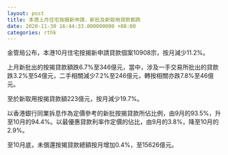 ```yaml
---
layout: post
title: 本港上月住宅按揭新申請、新批及新取用貸款都跌
date: 2020-11-30 16:44:33.000000000 +08:00
categories: rthk
---
```


金管局公布，本港10月住宅按揭新申請貸款個案10908宗，按月減少11.2%。

上月新批出的按揭貸款額跌6.7%至346億元，當中，涉及一手交易所批出的貸款跌3.2%至54億元，二手相關減少7.2%至246億元，轉按相關亦跌7.8%至46億元。

至於新取用按揭貸款額223億元，按月減少19.7%。

以香港銀行同業拆息作為定價參考的新批按揭貸款所佔比例，由9月的93.5%，升至10月的94.4%。以最優惠貸款利率作定價的佔比，由9月的3.8%，降至10月的2.9%。

至10月底，未償還按揭貸款總額按月增加0.4%，至15626億元。
